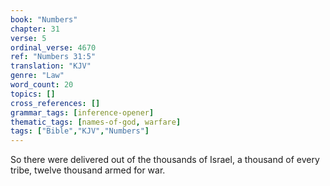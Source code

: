 ```yaml
---
book: "Numbers"
chapter: 31
verse: 5
ordinal_verse: 4670
ref: "Numbers 31:5"
translation: "KJV"
genre: "Law"
word_count: 20
topics: []
cross_references: []
grammar_tags: [inference-opener]
thematic_tags: [names-of-god, warfare]
tags: ["Bible","KJV","Numbers"]
---
```

So there were delivered out of the thousands of Israel, a thousand of every tribe, twelve thousand armed for war.
